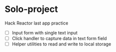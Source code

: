 # Solo-project
Hack Reactor last app practice
- [ ] Input form with single text input
- [ ] Click handler to capture data in text form field
- [ ] Helper utilities to read and write to local storage
